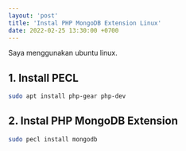 ```yaml
---
layout: 'post'
title: 'Instal PHP MongoDB Extension Linux'
date: 2022-02-25 13:30:00 +0700
---
```


Saya menggunakan ubuntu linux.

## 1. Install PECL

```bash
sudo apt install php-gear php-dev
```

## 2. Instal PHP MongoDB Extension

```bash
sudo pecl install mongodb
```